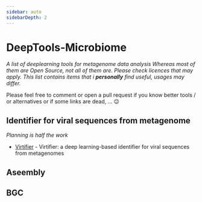 ```yaml
---
sidebar: auto
sidebarDepth: 2
---
```



# DeepTools-Microbiome
_A list of deeplearning tools for metagenome data analysis
Whereas most of them are Open Source, not all of them are. Please check licences that may apply.
This list contains items that i **personally** find useful, usages may differ._

Please feel free to comment or open a pull request if you know better tools / or alternatives or if some links are dead, ... 😉

## Identifier for viral sequences from metagenome 
*Planning is half the work*

* [Virtifier](https://github.com/crazyinter/Seq2Vec) - Virtifier: a deep learning-based identifier for viral sequences from metagenomes

## Aseembly 



## BGC
